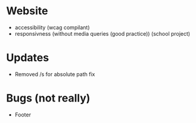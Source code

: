 # Website
- accessibility (wcag compilant)
- responsivness (without media queries (good practice))
(school project)

# Updates
- Removed /s for absolute path fix

# Bugs (not really)
- Footer
